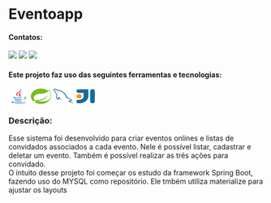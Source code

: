 # Eventoapp

#### Contatos:

<div>
<a href="https://instagram.com/lucas.olisouza" target="_blank"><img src="https://img.shields.io/badge/-Instagram-%23E4405F?style=for-the-badge&logo=instagram&logoColor=white" target="_blank"></a>
<a href = "mailto:lycasoliveira@gmail.com"><img src="https://img.shields.io/badge/Gmail-D14836?style=for-the-badge&logo=gmail&logoColor=white" target="_blank"></a>
<a href="https://www.linkedin.com/in/lucas-oliveira-de-souza-0318a5174" target="_blank"><img src="https://img.shields.io/badge/-LinkedIn-%230077B5?style=for-the-badge&logo=linkedin&logoColor=white" target="_blank"></a>   
</div>

#### Este projeto faz uso das seguintes ferramentas e tecnologias:

<img align="center" title="Java" height="30" width="40" src="https://raw.githubusercontent.com/devicons/devicon/master/icons/java/java-original.svg"> <img align="center" title="Spring" height="30" width="40" src="https://raw.githubusercontent.com/devicons/devicon/master/icons/spring/spring-original.svg"> <img align="center" title="MySql" height="30" width="40" src="https://raw.githubusercontent.com/devicons/devicon/master/icons/mysql/mysql-original.svg"> <img align="center" title="Intellij" height="30" width="40" src="https://raw.githubusercontent.com/devicons/devicon/master/icons/intellij/intellij-original.svg">

### Descrição:
Esse sistema foi desenvolvido para criar eventos onlines e listas de convidados associados a cada evento. Nele é possível listar, cadastrar e deletar um evento. Também é possível realizar as três ações para convidado.<br>
O intuito desse projeto foi começar os estudo da framework Spring Boot, fazendo uso do MYSQL como repositório. Ele tmbém utiliza materialize para ajustar os layouts<br>
